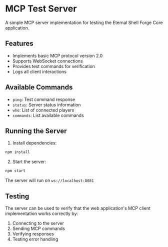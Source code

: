# MCP Test Server

A simple MCP server implementation for testing the Eternal Shell Forge Core application.

## Features

- Implements basic MCP protocol version 2.0
- Supports WebSocket connections
- Provides test commands for verification
- Logs all client interactions

## Available Commands

- `ping`: Test command response
- `status`: Server status information
- `who`: List of connected players
- `commands`: List available commands

## Running the Server

1. Install dependencies:
```bash
npm install
```

2. Start the server:
```bash
npm start
```

The server will run on `ws://localhost:8081`

## Testing

The server can be used to verify that the web application's MCP client implementation works correctly by:
1. Connecting to the server
2. Sending MCP commands
3. Verifying responses
4. Testing error handling
